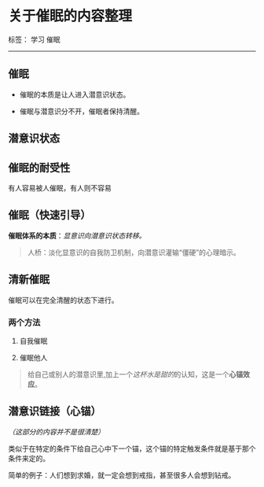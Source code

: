 # 关于催眠的内容整理

标签： 学习 催眠

---

## 催眠

+ 催眠的本质是让人进入潜意识状态。

+ 催眠与潜意识分不开，催眠者保持清醒。

## 潜意识状态

## 催眠的耐受性

有人容易被人催眠，有人则不容易

## 催眠（快速引导）

**催眠体系的本质**：*显意识向潜意识状态转移。*

>人桥：淡化显意识的自我防卫机制，向潜意识灌输“僵硬”的心理暗示。

## 清新催眠

催眠可以在完全清醒的状态下进行。

### 两个方法

1. 自我催眠

2. 催眠他人

>给自己或别人的潜意识里,加上一个*这杯水是甜的*的认知，这是一个**心锚效应**。

## 潜意识链接（心锚）

*（这部分的内容并不是很清楚）*

类似于在特定的条件下给自己心中下一个锚，这个锚的特定触发条件就是基于那个条件来定的。

简单的例子：人们想到求婚，就一定会想到戒指，甚至很多人会想到钻戒。




